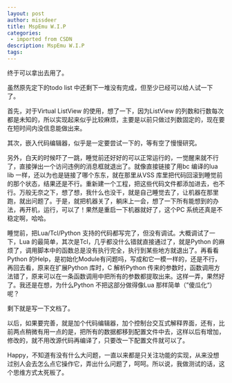 ```yaml
---
layout: post
author: missdeer
title: MspEmu W.I.P
categories: 
 - imported from CSDN
description: MspEmu W.I.P
tags: 
---
```


终于可以拿出去用了。

虽然原先定下的todo list 中还剩下一堆没有完成，但至少已经可以给人试一下了。

首先，对于Virtual ListView 的使用，想了一下，因为ListView 的列数和行数每次都是未知的，所以实现起来似乎比较麻烦，主要是以前只做过列数固定的，现在要在短时间内没信息能做出来。

其次，嵌入代码编辑器，似乎是一定要尝试一下的，等有空了慢慢研究。

另外，白天的时候吓了一跳，睡觉前还好好的可以正常运行的，一觉醒来就不行了，直接弹出一个访问违例的消息框就退出了。就像直接链接了用bc 编译的lua lib 一样，还以为也是链接了哪个东东，就在那里从VSS 库里把代码回滚到睡觉前的那个状态，结果还是不行。重新建一个工程，把这些代码文件都添加进去，也不行。万般无奈之下，想了想，我什么也没干，就是自己睡觉去了，让机器在那里跑，就出问题了。于是，就把机器关了，躺床上一会，想了一下所有能想到的办法，再开机，运行，可以了！果然是重启一下机器就好了，这个PC 系统还真是不稳定啊，哈哈。

睡觉前，把Lua/Tcl/Python 支持的代码都写完了，但没有调试。大概调试了一下，Lua 的最简单，其次是Tcl，几乎都没什么错就直接通过了，就是Python 的麻烦了，调用脚本中的函数总是没有执行完全，执行到某些地方就退出了。再看看Python 的Help，是初始化Module有问题吗，写成和它一模一样的，还是不行，再回去看，原来在扩展Python 库时，C 解析Python 传来的参数时，函数调用方法错了，原来可以在一条函数调用中把所有的参数都提取出来。这样一弄，果然好了。我还是在想，为什么Python 不把这部分做得像Lua 那样简单（”傻瓜化“）呢？

剩下就是写一下文档了。

以后，如果要完善，就是加个代码编辑器，加个控制台交互式解释界面，还有，比前两点稍微有用一点的是，把所有的数据都移到配置文件中去，这样以后有增加，修改的，就不用改源代码再编译了，只要改一下配置文件就可以了。

Happy，不知道有没有什么大问题，一直以来都是只关注功能的实现，从来没想过别人会去怎么点它操作它，弄出什么问题了，呵呵。所以说，我做测试的话，这个思维方式太死板了。
